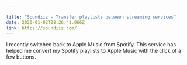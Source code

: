 ```yaml
---
 
title: "Soundiiz - Transfer playlists between streaming services" 
date: 2020-01-02T08:26:41.066Z 
link: https://soundiiz.com/ 
---
```


I recently switched back to Apple Music from Spotify. This service has helped me convert my Spotify playlists to Apple Music with the click of a few buttons.